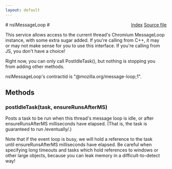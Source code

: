 ```yaml
---
layout: default
---
```

<div class='links' style='float:right'><a href="../index.html">Index</a>
<a href="http://dxr.mozilla.org/mozilla-central/source/xpcom/base/nsIMessageLoop.idl">Source file</a>
</div>
# nsIMessageLoop #
  
This service allows access to the current thread's Chromium MessageLoop  
instance, with some extra sugar added.  If you're calling from C++, it may  
or may not make sense for you to use this interface.  If you're calling from  
JS, you don't have a choice!  
  
Right now, you can only call PostIdleTask(), but nothing is stopping you  
from adding other methods.  
  
nsIMessageLoop's contractid is "@mozilla.org/message-loop;1".  
  

## Methods ##

### postIdleTask(task, ensureRunsAfterMS) ###
  
Posts a task to be run when this thread's message loop is idle, or after  
ensureRunsAfterMS milliseconds have elapsed.  (That is, the task is  
guaranteed to run /eventually/.)  
  
Note that if the event loop is busy, we will hold a reference to the task  
until ensureRunsAfterMS milliseconds have elapsed.  Be careful when  
specifying long timeouts and tasks which hold references to windows or  
other large objects, because you can leak memory in a difficult-to-detect  
way!  
  
